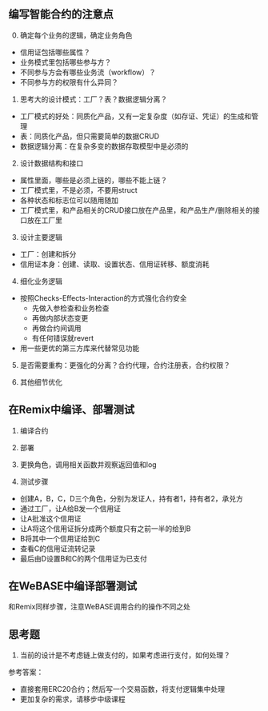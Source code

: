 ## 编写智能合约的注意点

0. 确定每个业务的逻辑，确定业务角色

- 信用证包括哪些属性？
- 业务模式里包括哪些参与方？
- 不同参与方会有哪些业务流（workflow）？
- 不同参与方的权限有什么异同？

1. 思考大的设计模式：工厂？表？数据逻辑分离？

- 工厂模式的好处：同质化产品，又有一定复杂度（如存证、凭证）的生成和管理
- 表：同质化产品，但只需要简单的数据CRUD
- 数据逻辑分离：在复杂多变的数据存取模型中是必须的

2. 设计数据结构和接口

- 属性里面，哪些是必须上链的，哪些不能上链？
- 工厂模式里，不是必须，不要用struct
- 各种状态和标志位可以随用随加
- 工厂模式里，和产品相关的CRUD接口放在产品里，和产品生产/删除相关的接口放在工厂里

3. 设计主要逻辑
- 工厂：创建和拆分
- 信用证本身：创建、读取、设置状态、信用证转移、额度消耗

4. 细化业务逻辑
- 按照Checks-Effects-Interaction的方式强化合约安全
    - 先做入参检查和业务检查
    - 再做内部状态变更
    - 再做合约间调用
    - 有任何错误就revert
- 用一些更优的第三方库来代替常见功能

5. 是否需要重构：更强化的分离？合约代理，合约注册表，合约权限？

6. 其他细节优化

## 在Remix中编译、部署测试

1. 编译合约

2. 部署

3. 更换角色，调用相关函数并观察返回值和log

4. 测试步骤
- 创建A，B，C，D三个角色，分别为发证人，持有者1，持有者2，承兑方
- 通过工厂，让A给B发一个信用证
- 让A批准这个信用证
- 让A将这个信用证拆分成两个额度只有之前一半的给到B
- B将其中一个信用证给到C
- 查看C的信用证流转记录
- 最后由D设置B和C的两个信用证为已支付

## 在WeBASE中编译部署测试

和Remix同样步骤，注意WeBASE调用合约的操作不同之处

## 思考题

1. 当前的设计是不考虑链上做支付的，如果考虑进行支付，如何处理？

参考答案：
- 直接套用ERC20合约；然后写一个交易函数，将支付逻辑集中处理
- 更加复杂的需求，请移步中级课程
